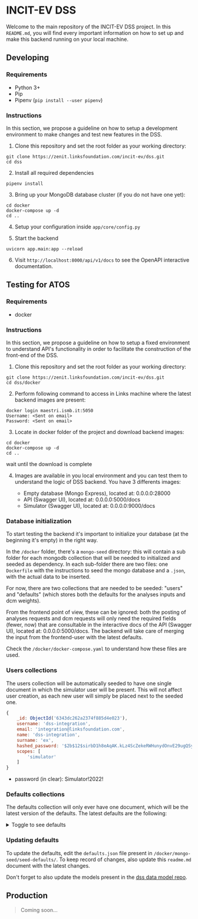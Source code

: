 # INCIT-EV DSS

Welcome to the main repository of the INCIT-EV DSS project.
In this `README.md`, you will find every important information on how to set up and make this backend running on your local machine.

## Developing

### Requirements

- Python 3+
- Pip
- Pipenv (`pip install --user pipenv`)

### Instructions

In this section, we propose a guideline on how to setup a development environment to make changes and test new features in the DSS.

1. Clone this repository and set the root folder as your working directory:

```shell script
git clone https://zenit.linksfoundation.com/incit-ev/dss.git
cd dss
```

2. Install all required dependencies

```shell script
pipenv install
```

3. Bring up your MongoDB database cluster (if you do not have one yet):

```shell script
cd docker
docker-compose up -d
cd ..
```

4. Setup your configuration inside `app/core/config.py`

5. Start the backend

```shell script
uvicorn app.main:app --reload
```

6. Visit `http://localhost:8000/api/v1/docs` to see the OpenAPI interactive documentation.

## Testing for ATOS

### Requirements

- docker

### Instructions

In this section, we propose a guideline on how to setup a fixed environment to understand API's functionality in order to facilitate the construction of the front-end of the DSS.

1. Clone this repository and set the root folder as your working directory:

```shell script
git clone https://zenit.linksfoundation.com/incit-ev/dss.git
cd dss/docker
```

2. Perform following command to access in Links machine where the latest backend images are present:

```shell script
docker login maestri.ismb.it:5050
Username: <Sent on email>
Password: <Sent on email>
```

3. Locate in docker folder of the project and download backend images:

```shell script
cd docker
docker-compose up -d
cd ..
```

wait until the download is complete

4. Images are available in you local environment and you can test them to understand the logic of DSS backend. You have 3 differents images:

   - Empty database (Mongo Express), located at: 0.0.0.0:28000
   - API (Swagger UI), located at: 0.0.0.0:5000/docs
   - Simulator (Swagger UI), located at: 0.0.0.0:9000/docs

### Database initialization

To start testing the backend it's important to initialize your database (at the beginning it's empty) in the right way.

In the `/docker` folder, there's a `mongo-seed` directory: this will contain a sub folder for each mongodb collection that will be needed to initialized and seeded as dependency. In each sub-folder there are two files: one `Dockerfile` with the instructions to seed the mongo database and a `.json`, with the actual data to be inserted.

For now, there are two collections that are needed to be seeded: "users" and "defaults" (which stores both the defaults for the analyses inputs and dcm weights).

From the frontend point of view, these can be ignored: both the posting of analyses requests and dcm requests will only need the required fields (fewer, now) that are consultable in the interactive docs of the API (Swagger UI), located at: 0.0.0.0:5000/docs. The backend will take care of merging the input from the frontend-user with the latest defaults.

Check the `/docker/docker-compose.yaml` to understand how these files are used.

### Users collections

The users collection will be automatically seeded to have one single document in which the simulator user will be present. This will not affect user creation, as each new user will simply be placed next to the seeded one.

```js
{
    _id: ObjectId('6343dc262a2374f885d4e023'),
    username: 'dss-integration',
    email: 'integration@linksfoundation.com',
    name: 'dss-integration',
    surname: 'ex',
    hashed_password: '$2b$12$sirbD1h8eAqAK.kLz4ScZekeRWHunydOnvE29ugQSyI9.K6WOBQTu',
    scopes: [
        'simulator'
    ]
}
```

- password (in clear): Simulator!2022!

### Defaults collections

The defaults collection will only ever have one document, which will be the latest version of the defaults.
The latest defaults are the following:

<details>
  <summary>Toggle to see defaults</summary>

```json
[
  {
    "analysis": {
      "power": {
        "Expected_EV": 1,
        "ROIG": 100000,
        "Solar_PP_profile": [
          0, 0, 0, 0, 0, 0, 0.07347, 0.068571, 0.261224, 0.462857, 0.611429,
          0.706122, 0.755918, 0.788571, 0.763265, 0.68898, 0.570612, 0.412245,
          0.219592, 0.05551, 0.022857, 0.000816, 0, 0
        ],
        "Electricity_cost_profile": [
          0.1, 0.1, 0.1, 0.1, 0.1, 0.1, 0.1, 0.12, 0.12, 0.12, 0.12, 0.12, 0.12,
          0.12, 0.12, 0.12, 0.12, 0.12, 0.12, 0.1, 0.1, 0.1, 0.1, 0.1
        ],
        "PPP": [
          85.837, 63.718, 64.118, 72.512, 80.333, 108.701, 110.754, 116.063,
          143.6227, 126.257, 76.2783, 56.9315, 34.9557, 45.1908, 49.384,
          137.7852, 123.9376, 190.2375, 190.046, 168.919, 145.009, 175.94,
          129.545, 82.512
        ]
      },
      "ci": {
        "Expected_EV": 1,
        "ROIG": 100000
      },
      "ubm": {
        "input": {
          "bevs_ratio": 0.05,
          "phevs_ratio": 0
        },
        "config": {
          "night_ratio": {
            "home_public": 0.3,
            "home_private": 0.35
          },
          "day_ratio": {
            "work_public": 0.15,
            "work_private": 0.15,
            "other_public": 0.05,
            "other_semi_public": 0,
            "fast": 0
          },
          "home_parking_time": {
            "6": 0.1,
            "7": 0.2,
            "8": 0.4,
            "9": 0.2,
            "10": 0.1
          },
          "work_parking_time": {
            "6": 0.1,
            "7": 0.2,
            "8": 0.4,
            "9": 0.2,
            "10": 0.1
          },
          "other_parking_time": {
            "1": 0.4,
            "2": 0.2,
            "3": 0.2,
            "4": 0.1,
            "5": 0.1
          },
          "starting_soc_dist": {
            "25": 0.1177,
            "50": 0.1175,
            "0,00": 0.0058,
            "8,33": 0.0357,
            "16,66": 0.0851,
            "33,33": 0.1193,
            "41,66": 0.1105,
            "58,33": 0.1236,
            "66,66": 0.0948,
            "75,00": 0.0654,
            "83,33": 0.058,
            "91,66": 0.0388,
            "100,00": 0.0278
          },
          "final_soc_dist": {
            "25": 0.0063,
            "50": 0.02,
            "0,00": 0.0001,
            "8,33": 0.0011,
            "16,66": 0.0034,
            "33,33": 0.007,
            "41,66": 0.0118,
            "58,33": 0.0253,
            "66,66": 0.035,
            "75,00": 0.0713,
            "83,33": 0.0712,
            "91,66": 0.0517,
            "100,00": 0.6958
          },
          "starting_time_night": {
            "0": 0.0863,
            "1": 0.0458,
            "2": 0.1102,
            "3": 0.0083,
            "4": 0.0069,
            "5": 0.0114,
            "6": 0.0167,
            "7": 0.0588,
            "20": 0.2517,
            "21": 0.1563,
            "22": 0.1352,
            "23": 0.1124
          },
          "starting_time_day": {
            "8": 0.113,
            "9": 0.097,
            "10": 0.088,
            "11": 0.076,
            "12": 0.083,
            "13": 0.097,
            "14": 0.092,
            "15": 0.086,
            "16": 0.073,
            "17": 0.069,
            "18": 0.062,
            "19": 0.064
          },
          "starting_time_night_home": {
            "0": 0.0311,
            "1": 0.0165,
            "2": 0.0397,
            "3": 0.003,
            "4": 0.0025,
            "5": 0.0041,
            "6": 0.006,
            "7": 0.0212,
            "8": 0.0404,
            "9": 0.0354,
            "10": 0.0392,
            "11": 0.0371,
            "12": 0.0403,
            "13": 0.0416,
            "14": 0.046,
            "15": 0.04,
            "16": 0.055,
            "17": 0.0677,
            "18": 0.0961,
            "19": 0.1009,
            "20": 0.0907,
            "21": 0.0563,
            "22": 0.0487,
            "23": 0.0405
          },
          "starting_time_day_work": {
            "0": 0.0014,
            "1": 0.0012,
            "2": 0.0,
            "3": 0.0,
            "4": 0.0,
            "5": 0.0076,
            "6": 0.018,
            "7": 0.0723,
            "8": 0.1431,
            "9": 0.0808,
            "10": 0.0562,
            "11": 0.0585,
            "12": 0.0699,
            "13": 0.0681,
            "14": 0.1085,
            "15": 0.0853,
            "16": 0.0686,
            "17": 0.0315,
            "18": 0.0203,
            "19": 0.0131,
            "20": 0.0074,
            "21": 0.0828,
            "22": 0.0025,
            "23": 0.0029
          },
          "starting_time_day_other": {
            "0": 0.0115,
            "1": 0.0081,
            "2": 0.0047,
            "3": 0.0039,
            "4": 0.0025,
            "5": 0.0058,
            "6": 0.0174,
            "7": 0.0519,
            "8": 0.0878,
            "9": 0.0755,
            "10": 0.0685,
            "11": 0.059,
            "12": 0.0648,
            "13": 0.0751,
            "14": 0.0714,
            "15": 0.0668,
            "16": 0.0567,
            "17": 0.0532,
            "18": 0.0478,
            "19": 0.05,
            "20": 0.0475,
            "21": 0.0337,
            "22": 0.0211,
            "23": 0.0153
          },
          "km_travelled_dist": {
            "10": 0.1729,
            "20": 0.2751,
            "30": 0.2121,
            "50": 0.1991,
            "75": 0.0886,
            "100": 0.0262,
            "150": 0.0168,
            "200": 0.0092
          }
        }
      }
    },
    "dcm": {
      "weights": {
        "ratio": {
          "asc_1": 0.724,
          "asc_2": 0.519,
          "asc_3": 0.878,
          "asc_4": 0.832,
          "asc_5": 0.0221,
          "b_citysize": 0.0692,
          "b_diffusion": 0.0214,
          "b_opercost": -0.0412,
          "b_price": -0.137,
          "b_purchincent": 0.0274,
          "b_range": 0.0766,
          "b_utilincent": 0.028,
          "mu_bev": 1,
          "mu_noevs": 1.94,
          "mu_phev": 1
        },
        "charging": {
          "asc_1": -0.0346,
          "asc_2": 0.0974,
          "asc_3": 0.295,
          "asc_4": 0.0697,
          "asc_5": 0,
          "b_ancillary_services": 0.133,
          "b_charging_price": -0.121,
          "b_renewable_energy": 0.175,
          "b_waiting_time": -0.0517,
          "mu_home": 1.84,
          "mu_work": 1.2
        }
      }
    }
  }
]
```

</details>

### Updating defaults

To update the defaults, edit the `defaults.json` file present in `/docker/mongo-seed/seed-defaults/`. To keep record of changes, also update this `readme.md` document with the latest changes.

Don't forget to also update the models present in the [dss data model repo](https://zenit.linksfoundation.com/incit-ev/data-model).

## Production

> Coming soon...
